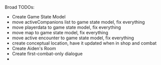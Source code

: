 Broad TODOs:
- Create Game State Model
- move activeCompanions list to game state model, fix everything
- move playerdata to game state model, fix everything
- move map to game state model, fix everything
- move active encounter to game state model, fix everything
- create conceptual location, have it updated when in shop and combat
- Create Aiden's Room
- Create first-combat-only dialogue
- 
